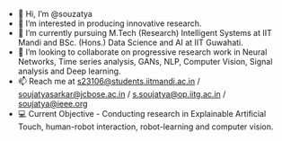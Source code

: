 - 👋 Hi, I’m @souzatya
- 👀 I’m interested in producing innovative research.
- 🌱 I’m currently pursuing M.Tech (Research) Intelligent Systems at IIT Mandi and BSc. (Hons.) Data Science and AI at IIT Guwahati.
- 💞️ I’m looking to collaborate on progressive research work in Neural Networks, Time series analysis, GANs, NLP, Computer Vision, Signal analysis and Deep learning.
- 📫 Reach me at s23106@students.iitmandi.ac.in / soujatyasarkar@jcbose.ac.in / s.soujatya@op.iitg.ac.in / soujatya@ieee.org
- 💻 Current Objective - Conducting research in Explainable Artificial Touch, human-robot interaction, robot-learning and computer vision.

<!---
souzatya/souzatya is a ✨ special ✨ repository because its `README.md` (this file) appears on your GitHub profile.
You can click the Preview link to take a look at your changes.
--->
